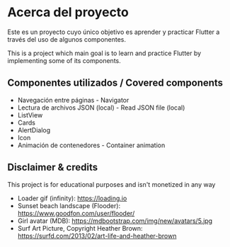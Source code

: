 # Acerca del proyecto

Este es un proyecto cuyo único objetivo es aprender y practicar Flutter a través del uso de algunos componentes.

This is a project which main goal is to learn and practice Flutter by implementing some of its components.

## Componentes utilizados / Covered components

- Navegación entre páginas - Navigator
- Lectura de archivos JSON (local) - Read JSON file (local)
- ListView
- Cards
- AlertDialog
- Icon
- Animación de contenedores - Container animation

## Disclaimer & credits

This project is for educational purposes and isn't monetized in any way

- Loader gif (infinity): https://loading.io
- Sunset beach landscape (Flooder): https://www.goodfon.com/user/flooder/
- Girl avatar (MDB): https://mdbootstrap.com/img/new/avatars/5.jpg
- Surf Art Picture, Copyright Heather Brown: https://surfd.com/2013/02/art-life-and-heather-brown
